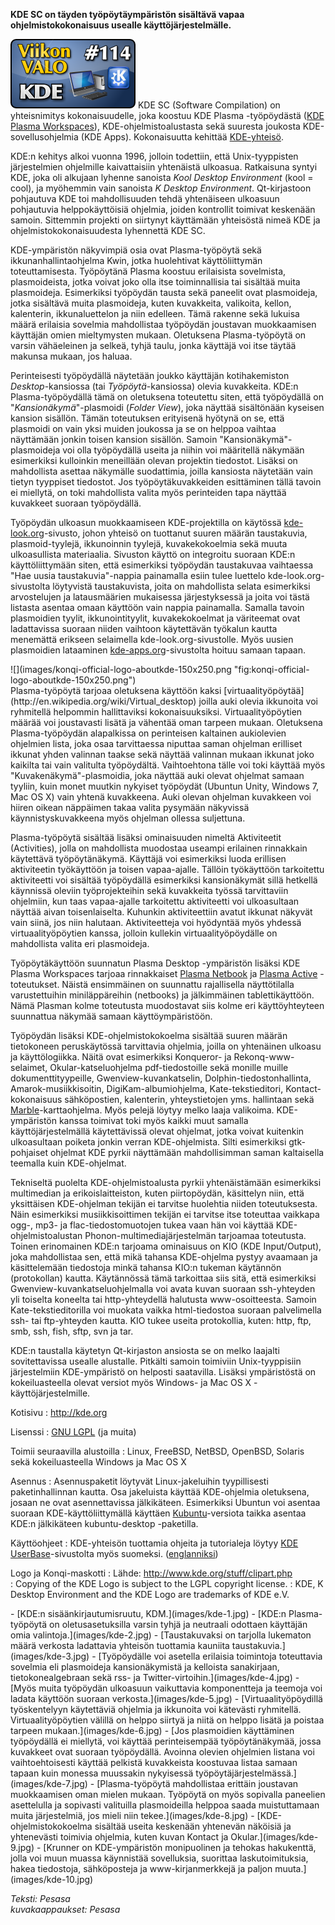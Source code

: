 <!--
Title: 3x10 KDE - Viikon VALO #114
Date: 2013/03/03
Pageimage: valo114-kde.png
Tags: Linux,Windows,Mac OS X,FreeBSD,OpenBSD,NetBSD,Solaris,Desktop,Tyopoyta
-->

**KDE SC on täyden työpöytäympäristön sisältävä vapaa
ohjelmistokokonaisuus usealle käyttöjärjestelmälle.**

![](images/valo114-kde.png "fig:valo114-kde.png") KDE SC (Software Compilation)
on yhteisnimitys kokonaisuudelle, joka koostuu KDE Plasma -työpöydästä
([KDE Plasma
Workspaces](http://en.wikipedia.org/wiki/KDE_Plasma_Workspaces)),
KDE-ohjelmistoalustasta sekä suuresta joukosta KDE-sovellusohjelmia (KDE
Apps). Kokonaisuutta kehittää
[KDE-yhteisö](http://fi.wikipedia.org/wiki/KDE).

KDE:n kehitys alkoi vuonna 1996, jolloin todettiin, että Unix-tyyppisten
järjestelmien ohjelmille kaivattaisiin yhtenäistä ulkoasua. Ratkaisuna
syntyi KDE, joka oli alkujaan lyhenne sanoista *Kool Desktop
Environment* (kool = cool), ja myöhemmin vain sanoista *K Desktop
Environment*. Qt-kirjastoon pohjautuva KDE toi mahdollisuuden tehdä
yhtenäiseen ulkoasuun pohjautuvia helppokäyttöisiä ohjelmia, joiden
kontrollit toimivat keskenään samoin. Sittemmin projekti on siirtynyt
käyttämään yhteisöstä nimeä KDE ja ohjelmistokokonaisuudesta lyhennettä
KDE SC.

KDE-ympäristön näkyvimpiä osia ovat Plasma-työpöytä sekä
ikkunanhallintaohjelma Kwin, jotka huolehtivat käyttöliittymän
toteuttamisesta. Työpöytänä Plasma koostuu erilaisista sovelmista,
plasmoideista, jotka voivat joko olla itse toiminnallisia tai sisältää
muita plasmoideja. Esimerkiksi työpöydän tausta sekä paneelit ovat
plasmoideja, jotka sisältävä muita plasmoideja, kuten kuvakkeita,
valikoita, kellon, kalenterin, ikkunaluettelon ja niin edelleen. Tämä
rakenne sekä lukuisa määrä erilaisia sovelmia mahdollistaa työpöydän
joustavan muokkaamisen käyttäjän omien mieltymysten mukaan. Oletuksena
Plasma-työpöytä on varsin vähäeleinen ja selkeä, tyhjä taulu, jonka
käyttäjä voi itse täytää makunsa mukaan, jos haluaa.

Perinteisesti työpöydällä näytetään joukko käyttäjän kotihakemiston
*Desktop*-kansiossa (tai *Työpöytä*-kansiossa) olevia kuvakkeita. KDE:n
Plasma-työpöydällä tämä on oletuksena toteutettu siten, että työpöydällä
on "*Kansionäkymä*"-plasmoidi (*Folder View*), joka näyttää sisältönään
kyseisen kansion sisällön. Tämän toteutuksen erityisenä hyötynä on se,
että plasmoidi on vain yksi muiden joukossa ja se on helppoa vaihtaa
näyttämään jonkin toisen kansion sisällön. Samoin
"Kansionäkymä"-plasmoideja voi olla työpöydällä useita ja niihin voi
määritellä näkymään esimerkiksi kulloinkin meneillään olevan projektin
tiedostot. Lisäksi on mahdollista asettaa näkymälle suodattimia, joilla
kansiosta näytetään vain tietyn tyyppiset tiedostot. Jos
työpöytäkuvakkeiden esittäminen tällä tavoin ei miellytä, on toki
mahdollista valita myös perinteiden tapa näyttää kuvakkeet suoraan
työpöydällä.

Työpöydän ulkoasun muokkaamiseen KDE-projektilla on käytössä
[kde-look.org](http://kde-look.org/)-sivusto, johon yhteisö on tuottanut
suuren määrän taustakuvia, plasmoid-tyylejä, ikkunoinnin tyylejä,
kuvakekokoelmia sekä muuta ulkoasullista materiaalia. Sivuston käyttö on
integroitu suoraan KDE:n käyttöliittymään siten, että esimerkiksi
työpöydän taustakuvaa vaihtaessa "Hae uusia taustakuvia"-nappia
painamalla esiin tulee luettelo kde-look.org-sivustolta löytyvistä
taustakuvista, joita on mahdollista selata esimerkiksi arvostelujen ja
latausmäärien mukaisessa järjestyksessä ja joita voi tästä listasta
asentaa omaan käyttöön vain nappia painamalla. Samalla tavoin
plasmoidien tyylit, ikkunointityylit, kuvakekokoelmat ja väriteemat ovat
ladattavissa suoraan niiden vaihtoon käytettävän työkalun kautta
menemättä erikseen selaimella kde-look.org-sivustolle. Myös uusien
plasmoidien lataaminen [kde-apps.org](http://kde-apps.org/)-sivustolta
hoituu samaan tapaan.

<div class="rightimage" markdown="1">
![](images/konqi-official-logo-aboutkde-150x250.png "fig:konqi-official-logo-aboutkde-150x250.png")
</div>
Plasma-työpöytä tarjoaa oletuksena käyttöön kaksi
[virtuaalityöpöytää](http://en.wikipedia.org/wiki/Virtual_desktop)
joilla auki olevia ikkunoita voi ryhmitellä helpommin hallittaviksi
kokonaisuuksiksi. Virtuaalityöpöytien määrää voi joustavasti lisätä ja
vähentää oman tarpeen mukaan. Oletuksena Plasma-työpöydän alapalkissa on
perinteisen kaltainen aukiolevien ohjelmien lista, joka osaa
tarvittaessa niputtaa saman ohjelman erilliset ikkunat yhden valinnan
taakse sekä näyttää valinnan mukaan ikkunat joko kaikilta tai vain
valitulta työpöydältä. Vaihtoehtona tälle voi toki käyttää myös
"Kuvakenäkymä"-plasmoidia, joka näyttää auki olevat ohjelmat samaan
tyyliin, kuin monet muutkin nykyiset työpöydät (Ubuntun Unity, Windows
7, Mac OS X) vain yhtenä kuvakkeena. Auki olevan ohjelman kuvakkeen voi
hiiren oikean näppäimen takaa valita pysymään näkyvissä
käynnistyskuvakkeena myös ohjelman ollessa suljettuna.

Plasma-työpöytä sisältää lisäksi ominaisuuden nimeltä Aktiviteetit
(Activities), jolla on mahdollista muodostaa useampi erilainen
rinnakkain käytettävä työpöytänäkymä. Käyttäjä voi esimerkiksi luoda
erillisen aktiviteetin työkäyttöön ja toisen vapaa-ajalle. Tällöin
työkäyttöön tarkoitettu aktiviteetti voi sisältää työpöydällä
esimerkiksi kansionäkymät sillä hetkellä käynnissä oleviin
työprojekteihin sekä kuvakkeita työssä tarvittaviin ohjelmiin, kun taas
vapaa-ajalle tarkoitettu aktiviteetti voi ulkoasultaan näyttää aivan
toisenlaiselta. Kuhunkin aktiviteettiin avatut ikkunat näkyvät vain
siinä, jos niin halutaan. Aktiviteetteja voi hyödyntää myös yhdessä
virtuaalityöpöytien kanssa, jolloin kullekin virtuaalityöpöydälle on
mahdollista valita eri plasmoideja.

Työpöytäkäyttöön suunnatun Plasma Desktop -ympäristön lisäksi KDE Plasma
Workspaces tarjoaa rinnakkaiset [Plasma
Netbook](http://www.kde.org/workspaces/plasmanetbook/) ja [Plasma
Active](http://plasma-active.org/) -toteutukset. Näistä ensimmäinen on
suunnattu rajallisella näyttötilalla varustettuihin miniläppäreihin
(netbooks) ja jälkimmäinen tablettikäyttöön. Nämä Plasman kolme
toteutusta muodostavat siis kolme eri käyttöyhteyteen suunnattua näkymää
samaan käyttöympäristöön.

Työpöydän lisäksi KDE-ohjelmistokokoelma sisältää suuren määrän
tietokoneen peruskäytössä tarvittavia ohjelmia, joilla on yhtenäinen
ulkoasu ja käyttölogiikka. Näitä ovat esimerkiksi Konqueror- ja
Rekonq-www-selaimet, Okular-katseluohjelma pdf-tiedostoille sekä monille
muille dokumenttityypeille, Gwenview-kuvankatselin,
Dolphin-tiedostonhallinta, Amarok-musiikkisoitin, DigiKam-albumiohjelma,
Kate-tekstieditori, Kontact-kokonaisuus sähköpostien, kalenterin,
yhteystietojen yms. hallintaan sekä
[Marble](Marble)-karttaohjelma. Myös pelejä löytyy melko
laaja valikoima. KDE-ympäristön kanssa toimivat toki myös kaikki muut
samalla käyttöjärjestelmällä käytettävissä olevat ohjelmat, jotka voivat
kuitenkin ulkoasultaan poiketa jonkin verran KDE-ohjelmista. Silti
esimerkiksi gtk-pohjaiset ohjelmat KDE pyrkii näyttämään mahdollisimman
saman kaltaisella teemalla kuin KDE-ohjelmat.

Tekniseltä puolelta KDE-ohjelmistoalusta pyrkii yhtenäistämään
esimerkiksi multimedian ja erikoislaitteiston, kuten piirtopöydän,
käsittelyn niin, että yksittäisen KDE-ohjelman tekijän ei tarvitse
huolehtia niiden toteutuksesta. Näin esimerkiksi musiikkisoittimen
tekijän ei tarvitse itse toteuttaa vaikkapa ogg-, mp3- ja
flac-tiedostomuotojen tukea vaan hän voi käyttää KDE-ohjelmistoalustan
Phonon-multimediajärjestelmän tarjoamaa toteutusta. Toinen erinomainen
KDE:n tarjoama ominaisuus on KIO (KDE Input/Output), joka mahdollistaa
sen, että mikä tahansa KDE-ohjelma pystyy avaamaan ja käsittelemään
tiedostoja minkä tahansa KIO:n tukeman käytännön (protokollan) kautta.
Käytännössä tämä tarkoittaa siis sitä, että esimerkiksi
Gwenview-kuvankatseluohjelmalla voi avata kuvan suoraan ssh-yhteyden yli
toiselta koneelta tai http-yhteydellä halutusta www-osoitteesta. Samoin
Kate-tekstieditorilla voi muokata vaikka html-tiedostoa suoraan
palvelimella ssh- tai ftp-yhteyden kautta. KIO tukee useita protokollia,
kuten: http, ftp, smb, ssh, fish, sftp, svn ja tar.

KDE:n taustalla käytetyn Qt-kirjaston ansiosta se on melko laajalti
sovitettavissa usealle alustalle. Pitkälti samoin toimiviin
Unix-tyyppisiin järjestelmiin KDE-ympäristö on helposti saatavilla.
Lisäksi ympäristöstä on kokeiluasteella olevat versiot myös Windows- ja
Mac OS X -käyttöjärjestelmille.

Kotisivu
:   <http://kde.org>

Lisenssi
:   [GNU LGPL](GNU_LGPL) (ja muita)

Toimii seuraavilla alustoilla
:   Linux, FreeBSD, NetBSD, OpenBSD, Solaris sekä kokeiluasteella
    Windows ja Mac OS X

Asennus
:   Asennuspaketit löytyvät Linux-jakeluihin tyypillisesti
    paketinhallinnan kautta. Osa jakeluista käyttää KDE-ohjelmia
    oletuksena, josaan ne ovat asennettavissa jälkikäteen. Esimerkiksi
    Ubuntun voi asentaa suoraan KDE-käyttöliittymällä käyttäen
    [Kubuntu](http://kubuntu.org)-versiota taikka asentaa KDE:n
    jälkikäteen kubuntu-desktop -paketilla.

Käyttöohjeet
:   KDE-yhteisön tuottamia ohjeita ja tutorialeja löytyy [KDE
    UserBase](http://userbase.kde.org/Welcome_to_KDE_UserBase/fi)-sivustolta
    myös suomeksi. ([englanniksi](http://userbase.kde.org/))

Logo ja Konqi-maskotti
:   Lähde: <http://www.kde.org/stuff/clipart.php>\
:   Copying of the KDE Logo is subject to the LGPL copyright license.
:   KDE, K Desktop Environment and the KDE Logo are trademarks of KDE
    e.V.

<div class="psgallery" markdown="1">
-   [KDE:n sisäänkirjautumisruutu, KDM.](images/kde-1.jpg)
-   [KDE:n Plasma-työpöytä on oletusasetuksilla varsin tyhjä ja
    neutraali odottaen käyttäjän omia valintoja.](images/kde-2.jpg)
-   [Taustakuvaksi on tarjolla lukematon määrä verkosta ladattavia
    yhteisön tuottamia kauniita taustakuvia.](images/kde-3.jpg)
-   [Työpöydälle voi asetella erilaisia toimintoja toteuttavia sovelmia
    eli plasmoideja kansionäkymistä ja kelloista sanakirjaan,
    tietokonealgebraan sekä rss- ja
    Twitter-virtoihin.](images/kde-4.jpg)
-   [Myös muita työpöydän ulkoasuun vaikuttavia komponentteja ja teemoja
    voi ladata käyttöön suoraan verkosta.](images/kde-5.jpg)
-   [Virtuaalityöpöydillä työskentelyyn käytettäviä ohjelmia ja
    ikkunoita voi kätevästi ryhmitellä. Virtuaalityöpöytien välillä on
    helppo siirtyä ja niitä on helppo lisätä ja poistaa tarpeen
    mukaan.](images/kde-6.jpg)
-   [Jos plasmoidien käyttäminen työpöydällä ei miellytä, voi käyttää
    perinteisempää työpöytänäkymää, jossa kuvakkeet ovat suoraan
    työpöydällä. Avoinna olevien ohjelmien listana voi vaihtoehtoisesti
    käyttää pelkistä kuvakkeista koostuvaa listaa samaan tapaan kuin
    monessa muussakin nykyisessä
    työpöytäjärjestelmässä.](images/kde-7.jpg)
-   [Plasma-työpöytä mahdollistaa erittäin joustavan muokkaamisen oman
    mielen mukaan. Työpöytä on myös sopivalla paneelien asettelulla ja
    sopivasti valituilla plasmoideilla helppoa saada muistuttamaan muita
    järjestelmiä, jos mieli niin tekee.](images/kde-8.jpg)
-   [KDE-ohjelmistokokoelma sisältää useita keskenään yhtenevän näköisiä
    ja yhtenevästi toimivia ohjelmia, kuten kuvan Kontact ja
    Okular.](images/kde-9.jpg)
-   [Krunner on KDE-ympäristön monipuolinen ja tehokas hakukenttä, jolla
    voi muun muassa käynnistää sovelluksia, suorittaa laskutoimituksia,
    hakea tiedostoja, sähköposteja ja www-kirjanmerkkejä ja paljon
    muuta.](images/kde-10.jpg)
</div>

*Teksti: Pesasa* <br />
*kuvakaappaukset: Pesasa*

